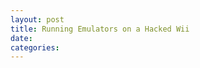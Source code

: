 ```yaml
---
layout: post
title: Running Emulators on a Hacked Wii
date:
categories: 
---
```


<!--
todo: create a new emulator project
-->